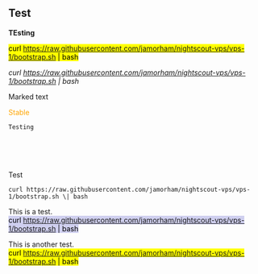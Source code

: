 ## Test  
  
**TEsting**  
  
<mark>curl https://raw.githubusercontent.com/jamorham/nightscout-vps/vps-1/bootstrap.sh | bash</mark>  
  
*curl https://raw.githubusercontent.com/jamorham/nightscout-vps/vps-1/bootstrap.sh \| bash*  
  
<span style="background-color: #4F4F4F color: #fFfFfF">Marked text</span>   
  
<span style="color:orange">Stable</span>  
  
```
Testing
```
  
<br/>    
<br/>   
<br/>   
  
  
Test  
  
```
curl https://raw.githubusercontent.com/jamorham/nightscout-vps/vps-1/bootstrap.sh \| bash
```  
  
This is a test.    
<mark style="background-color: #cFcFef"> curl https://raw.githubusercontent.com/jamorham/nightscout-vps/vps-1/bootstrap.sh | bash </mark>  
  
This is another test.    
<mark style="background-color: #cFcFef color: #ffffff"> curl https://raw.githubusercontent.com/jamorham/nightscout-vps/vps-1/bootstrap.sh | bash </mark>  
  
